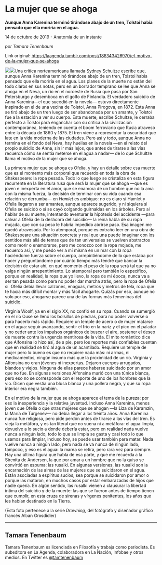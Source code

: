 # La mujer que se ahoga

**Aunque Anna Karenina terminó tirándose abajo de un tren, Tolstoi había pensado que ella moriría en el agua.**

14 de octubre de 2019 - Anatomía de un instante

_por Tamara Tenenbaum_

Link original: https://laagenda.tumblr.com/post/188343426970/el-motivo-de-la-mujer-que-se-ahoga

![](https://64.media.tumblr.com/a64474e5f898ea78920ceae5b608c5c2/abdcff6d356e1092-7f/s500x750/487b25a0503d0d8663f6223f6c741beec23b5a7f.jpg)![](https://64.media.tumblr.com/a64474e5f898ea78920ceae5b608c5c2/abdcff6d356e1092-7f/s500x750/487b25a0503d0d8663f6223f6c741beec23b5a7f.jpg)Una crítica norteamericana llamada Sydney Schultze escribe que, aunque Anna Karenina terminó tirándose abajo de un tren, Tolstoi había pensado que ella moriría en el agua. Los planes de la muerte no están del todo claros en sus notas, pero en un borrador temprano se lee que Anna se ahoga en el Neva, un río en el noroeste de Rusia que pasa por San Petersburgo y desemboca en el golfo de Finlandia. El verdadero suicidio de Anna Karenina—el que sucedió en la novela— estuvo directamente inspirado en el de una vecina de Tolstoi, Anna Pirogova, en 1872. Esta Anna se tiró abajo de un tren luego de ser abandonada por un amante, y Tolstoi fue a la estación a ver su cuerpo. Esta muerte, escribe Schultze, le cerraba perfecto a Tolstoi para enganchar con su crítica a la civilización contemporánea, teniendo en cuenta el boom ferroviario que Rusia atravesó entre la década de 1860 y 1875. El tren viene a representar la oscuridad que late en la vida moderna de las ciudades. Pero así y todo, aunque Anna no termina en el fondo del Neva, hay huellas en la novela —en el relato del propio suicidio de Anna, sin ir más lejos, que antes de tirarse a las vías recuerda cómo se sentía meterse en el agua a nadar— de lo que Schultze llama el motivo de la mujer que se ahoga. 


La primera mujer que se ahoga es Ofelia, y hay un detalle sobre esa muerte que es el momento más corporal que recuerdo en toda la obra de Shakespeare: la ropa pesada. Todo lo que luego se cristaliza en esta figura recurrente en la literatura rusa que será la mujer que se ahoga —que es joven e inexperta en el amor, que se enamora de un hombre que no la ama con la misma fuerza, la decisión de terminar con su vida cuando esa relación se derrumba— en *Hamlet* es ambiguo: no es claro si Hamlet y Ofelia llegaron a ser amantes, aunque aparece sugerido, y ni siquiera si Ofelia se suicidó o si se cayó colgando guirnaldas en los árboles. Pero al hablar de su muerte, intentando aventurar la hipótesis del accidente —para salvar a Ofelia de la deshonra del suicidio— la reina habla de su ropa mojada, que con su peso le habría impedido abrirse paso. Esa imagen me quedó atravesada. Por lo atemporal, porque es extraño leer en una obra de Shakespeare una situación concreta y real que una puede imaginar con los sentidos más allá de temas que de tan universales se vuelven abstractos como morir o enamorarse, pero me conozco con la ropa mojada, me recuerdo así, y me puedo ver a mí misma en un mar con la ropa haciéndome fuerza sobre el cuerpo, arrepintiéndome de lo que estaba por hacer y preguntándome por cuánto tiempo más tendré que bancar la decisión de estar ahí, en qué momento el peso de la ropa será tal que ya no valga ningún arrepentimiento. Lo atemporal pero también lo específico, porque en realidad, la ropa que yo llevo, la ropa de mi época, nunca va a ser tan pesada como para no poder dar marcha atrás, pero la ropa de Ofelia sí. Ofelia debía llevar calzones, enaguas, metros y metros de tela, ropa que te hacía más difícil montar y más fácil ahogarte. Quizás por eso, aunque no solo por eso, ahogarse parece una de las formas más femeninas del suicidio.


Virginia Woolf, ya en el siglo XX, no confió en su ropa. Cuando se sumergió en el río Ouse se llenó los bolsillos de piedras, para no poder volverse o para hacerlo más rápido. Requiere un temple de acero o de mujer matarse en el agua: seguir avanzando, sentir el frío en la nariz y el pico en el paladar y no ceder ante los impulsos orgánicos de buscar el aire, sostener el deseo de muerte contra la urgencia mentirosa de la vida. El mito romántico dice que Alfonsina lo hizo así, de a pie, pero los reportes más confiables cuentan que en realidad se tiró al agua de un acantilado. Requiere un temple de mujer pero lo bueno es que no requiere nada más: ni armas, ni medicamentos, ningún insumo más que la proximidad de un río. Virginia y Alfonsina no eran jóvenes ni inexpertas. Dejaron cuerpos arrugados, blandos y viejos. Ninguna de ellas parece haberse suicidado por un amor que no fue. En algunas versiones Alfonsina murió con una túnica blanca, pero eso no se corresponde con el reporte de uno de los hombres que la vio. Dicen que vestía una blusa blanca y una pollera negra, y que su ropa interior era negra también.


En el motivo de la mujer que se ahoga aparece el tema de la pureza: por eso la inexperiencia y la relativa juventud. Incluso Anna Karenina, menos joven que Ofelia o que otras mujeres que se ahogan —la Liza de Karamzin, la María de Turgenev— no debía llegar a los treinta años. Anna Karenina nunca fue religiosa, pero pide perdón antes de tirarse a las vías del tren. Es vieja la metáfora, y es tan literal que no suena ni a metáfora: el agua limpia, devuelve a lo sucio a donde debería estar, pero en realidad nada vuelve nunca a ningún lado, todo lo que se limpia se gasta y casi todo lo que usamos para limpiar, incluso hoy, se puede usar también para matar. Nada vuelve nunca a ningún lado, pero nada se va nunca de ningún lado, tampoco, y eso es el agua: la marea se retira, pero rara vez para siempre. Hay una última figura que habla de esa parte, y que me recuerda a la Sirenita de Andersen, la que por amar a un hombre que no la quiso se convirtió en espuma: las rusalki. En algunas versiones, las rusalki son la encarnación de las almas de las mujeres que se suicidaron en el agua. Están asociadas a espíritus sucios, sea porque se suicidaron por amor o porque las mataron, en muchos casos por estar embarazadas de hijos que nadie quería. En algún sentido, las rusalki vienen a clausurar la libertad íntima del suicidio y de la muerte: las que se fueron antes de tiempo tienen que cumplir, en esta cruza de sirenas y vírgenes penitentes, los años que les habían destinado en la Tierra.


  
  
(Esta foto pertenece a la serie *Drowning*, del fotógrafo y diseñador gráfico francés Alban Grosdidier)



---

 Tamara Tenenbaum
-----------------

Tamara Tenenbaum es licenciada en Filosofía y trabaja como periodista. Es subeditora en La Agenda, colaboradora en La Nación, Infobae y otros medios. En Twitter es [@tamtenenbaum](https://twitter.com/tamtenenbaum) 


